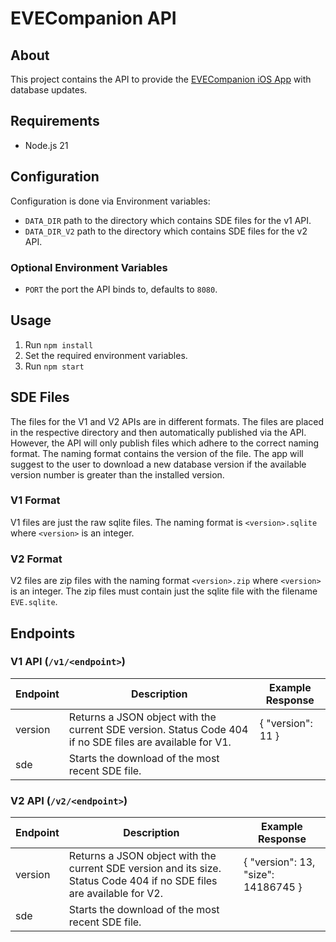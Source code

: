 # EVECompanion API

## About

This project contains the API to provide the [EVECompanion iOS App](https://github.com/EVECompanion/EVECompanion) with database updates.

## Requirements

- Node.js 21

## Configuration

Configuration is done via Environment variables:

- `DATA_DIR` path to the directory which contains SDE files for the v1 API.
- `DATA_DIR_V2` path to the directory which contains SDE files for the v2 API.

### Optional Environment Variables

- `PORT` the port the API binds to, defaults to `8080`.

## Usage

1. Run `npm install`
2. Set the required environment variables.
3. Run `npm start`

## SDE Files

The files for the V1 and V2 APIs are in different formats. The files are placed in the respective directory and then automatically published via the API. However, the API will only publish files which adhere to the correct naming format. The naming format contains the version of the file. The app will suggest to the user to download a new database version if the available version number is greater than the installed version.

### V1 Format

V1 files are just the raw sqlite files. The naming format is `<version>.sqlite` where `<version>` is an integer.

### V2 Format

V2 files are zip files with the naming format `<version>.zip` where `<version>` is an integer. The zip files must contain just the sqlite file with the filename `EVE.sqlite`.

## Endpoints

### V1 API (`/v1/<endpoint>`)

Endpoint | Description | Example Response
-------- | -------- | --------
version  | Returns a JSON object with the current SDE version. Status Code 404 if no SDE files are available for V1.  | { "version": 11 }
sde  | Starts the download of the most recent SDE file. | 

### V2 API (`/v2/<endpoint>`)

Endpoint | Description | Example Response
-------- | -------- | --------
version  | Returns a JSON object with the current SDE version and its size. Status Code 404 if no SDE files are available for V2.  | { "version": 13, "size": 14186745 }
sde  | Starts the download of the most recent SDE file. | 